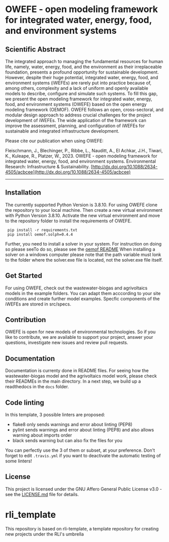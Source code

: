 # OWEFE - open modeling framework for integrated water, energy, food, and environment systems

## Scientific Abstract
The integrated approach to managing the fundamental resources for human life, namely, water, energy, food, and the environment as their irreplaceable foundation, presents a profound opportunity for sustainable development. However, despite their huge potential, integrated water, energy, food, and environment systems (iWEFEs) are rarely put into practice because of, among others, complexity and a lack of uniform and openly available models to describe, configure and simulate such systems. To fill this gap, we present the open modeling framework for integrated water, energy, food, and environment systems (OWEFE) based on the open energy modeling framework (OEMOF). OWEFE follows an open, cross-sectoral, and modular design approach to address crucial challenges for the project development of iWEFEs.  The wide application of the framework can improve the assessment, planning, and configuration of iWEFEs for sustainable and integrated infrastructure development.

Please cite our publication when using OWEFE:

Fleischmann, J., Blechinger, P., Ribbe, L., Nauditt, A., El Achkar, J.H., Tiwari, K., Kuleape, R., Platzer, W., 2023. OWEFE - open modeling framework for integrated water, energy, food, and environment systems. Environmental Research: Infrastructure & Sustainability. [http://dx.doi.org/10.1088/2634-4505/acbcee](http://dx.doi.org/10.1088/2634-4505/acbcee)



___
## Installation

The currently supported Python Version is 3.8.10. For using OWEFE clone the repository to your local machine. Then create a new virtual environment with Python Version 3.8.10. Activate the new virtual environment and move to the repository folder to install the requirements of OWEFE.

     pip install -r requirements.txt
     pip install oemof.solph=0.4.4

Further, you need to install a solver in your system. For instruction on doing so please seeTo do so, please see the [oemof README](https://github.com/oemof/oemof-solph#readme) When installing a solver on a windows computer please note that the path variable must lonk to the folder where the solver.exe file is located, not the solver.exe file itself.

## Get Started

For using OWEFE, check out the wastewater-biogas and agrivoltaics models in the example folders. You can adapt them acccording to your site conditions and create further model examples. Specfic components of the iWEFEs are stored in src/specs.

## Contribution

OWEFE is open for new models of environmental technologies. So if you like to contribute, we are available to support your project, answer your questions, investigate new issues and review pull requests.


## Documentation

Documentation is currenty done in README files. For seeing how the wastewater-biogas model and the agrivoltaics model work, please check their READMEs in the main directory. In a next step, we build up a readthedocs in the `docs` folder.

## Code linting

In this template, 3 possible linters are proposed:
- flake8 only sends warnings and error about linting (PEP8)
- pylint sends warnings and error about linting (PEP8) and also allows warning about imports order
- black sends warning but can also fix the files for you

You can perfectly use the 3 of them or subset, at your preference. Don't forget to edit `.travis.yml` if you want to deactivate the automatic testing of some linters!

## License

This project is licensed under the GNU Affero General Public License v3.0 - see the [LICENSE.md](https://github.com/rl-institut/OWEFE/blob/master/LICENSE) file for details.

# rli_template

This repository is based on rli-template, a template repository for creating new projects under the RLI's umbrella

